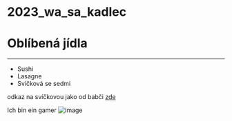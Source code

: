 # 2023_wa_sa_kadlec
# Oblíbená jídla
---

- Sushi
- Lasagne
- Svíčková se sedmi

odkaz na svíčkovou jako od babči [zde](https://www.youtube.com/watch?v=9cZvNIAcN-U)


Ich bin ein gamer
  ![image](https://i.ytimg.com/vi/urALb7SHGSI/maxresdefault.jpg)
